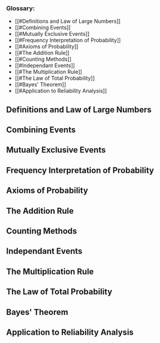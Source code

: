 ### Glossary:
- [[#Definitions and Law of Large Numbers]]
- [[#Combining Events]]
- [[#Mutually Exclusive Events]]
- [[#Frequency Interpretation of Probability]]
- [[#Axioms of Probability]]
- [[#The Addition Rule]]
- [[#Counting Methods]]
- [[#Independant Events]]
- [[#The Multiplication Rule]]
- [[#The Law of Total Probability]]
- [[#Bayes' Theorem]]
- [[#Application to Reliability Analysis]]

## Definitions and Law of Large Numbers
## Combining Events
## Mutually Exclusive Events
## Frequency Interpretation of Probability
## Axioms of Probability
## The Addition Rule
## Counting Methods
## Independant Events
## The Multiplication Rule
## The Law of Total Probability
## Bayes' Theorem
## Application to Reliability Analysis
